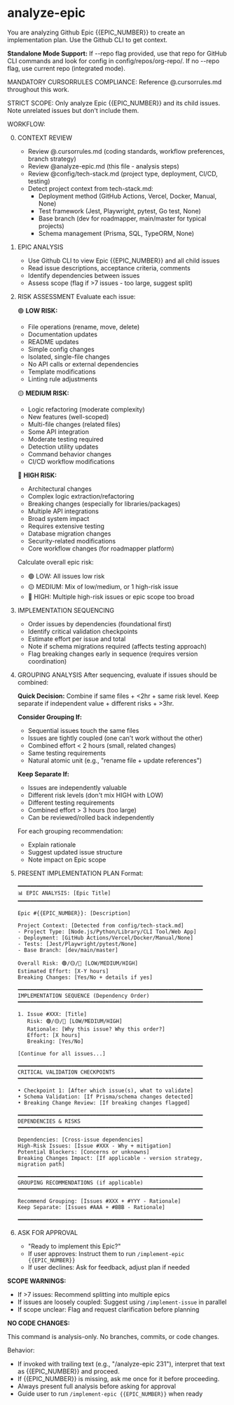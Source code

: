 # analyze-epic

<!-- Usage: /analyze-epic 231 [--repo https://github.com/org/repo] -->

You are analyzing Github Epic {{EPIC_NUMBER}} to create an implementation plan. Use the Github CLI to get context.

**Standalone Mode Support:** If --repo flag provided, use that repo for GitHub CLI commands and look for config in config/repos/org-repo/. If no --repo flag, use current repo (integrated mode).

MANDATORY CURSORRULES COMPLIANCE: Reference @.cursorrules.md throughout this work.

STRICT SCOPE: Only analyze Epic {{EPIC_NUMBER}} and its child issues. Note unrelated issues but don't include them.

WORKFLOW:

0. CONTEXT REVIEW
   - Review @.cursorrules.md (coding standards, workflow preferences, branch strategy)
   - Review @analyze-epic.md (this file - analysis steps)
   - Review @config/tech-stack.md (project type, deployment, CI/CD, testing)
   - Detect project context from tech-stack.md:
     * Deployment method (GitHub Actions, Vercel, Docker, Manual, None)
     * Test framework (Jest, Playwright, pytest, Go test, None)
     * Base branch (dev for roadmapper, main/master for typical projects)
     * Schema management (Prisma, SQL, TypeORM, None)

1. EPIC ANALYSIS
   - Use Github CLI to view Epic {{EPIC_NUMBER}} and all child issues
   - Read issue descriptions, acceptance criteria, comments
   - Identify dependencies between issues
   - Assess scope (flag if >7 issues - too large, suggest split)

2. RISK ASSESSMENT
   Evaluate each issue:
   
   🟢 **LOW RISK:**
   - File operations (rename, move, delete)
   - Documentation updates
   - README updates
   - Simple config changes
   - Isolated, single-file changes
   - No API calls or external dependencies
   - Template modifications
   - Linting rule adjustments
   
   🟡 **MEDIUM RISK:**
   - Logic refactoring (moderate complexity)
   - New features (well-scoped)
   - Multi-file changes (related files)
   - Some API integration
   - Moderate testing required
   - Detection utility updates
   - Command behavior changes
   - CI/CD workflow modifications
   
   🔴 **HIGH RISK:**
   - Architectural changes
   - Complex logic extraction/refactoring
   - Breaking changes (especially for libraries/packages)
   - Multiple API integrations
   - Broad system impact
   - Requires extensive testing
   - Database migration changes
   - Security-related modifications
   - Core workflow changes (for roadmapper platform)
   
   Calculate overall epic risk:
   - 🟢 LOW: All issues low risk
   - 🟡 MEDIUM: Mix of low/medium, or 1 high-risk issue
   - 🔴 HIGH: Multiple high-risk issues or epic scope too broad

3. IMPLEMENTATION SEQUENCING
   - Order issues by dependencies (foundational first)
   - Identify critical validation checkpoints
   - Estimate effort per issue and total
   - Note if schema migrations required (affects testing approach)
   - Flag breaking changes early in sequence (requires version coordination)

4. GROUPING ANALYSIS
   After sequencing, evaluate if issues should be combined:
   
   **Quick Decision:** Combine if same files + <2hr + same risk level. Keep separate if independent value + different risks + >3hr.
   
   **Consider Grouping If:**
   - Sequential issues touch the same files
   - Issues are tightly coupled (one can't work without the other)
   - Combined effort < 2 hours (small, related changes)
   - Same testing requirements
   - Natural atomic unit (e.g., "rename file + update references")
   
   **Keep Separate If:**
   - Issues are independently valuable
   - Different risk levels (don't mix HIGH with LOW)
   - Different testing requirements
   - Combined effort > 3 hours (too large)
   - Can be reviewed/rolled back independently
   
   For each grouping recommendation:
   - Explain rationale
   - Suggest updated issue structure
   - Note impact on Epic scope

5. PRESENT IMPLEMENTATION PLAN
   Format:
   ```
   ━━━━━━━━━━━━━━━━━━━━━━━━━━━━━━━━━━━━━━━━━━━━━━━━━━━━━━━━━━━
   📊 EPIC ANALYSIS: [Epic Title]
   ━━━━━━━━━━━━━━━━━━━━━━━━━━━━━━━━━━━━━━━━━━━━━━━━━━━━━━━━━━━
   
   Epic #{{EPIC_NUMBER}}: [Description]
   
   Project Context: [Detected from config/tech-stack.md]
   - Project Type: [Node.js/Python/Library/CLI Tool/Web App]
   - Deployment: [GitHub Actions/Vercel/Docker/Manual/None]
   - Tests: [Jest/Playwright/pytest/None]
   - Base Branch: [dev/main/master]
   
   Overall Risk: 🟢/🟡/🔴 [LOW/MEDIUM/HIGH]
   Estimated Effort: [X-Y hours]
   Breaking Changes: [Yes/No + details if yes]
   
   ━━━━━━━━━━━━━━━━━━━━━━━━━━━━━━━━━━━━━━━━━━━━━━━━━━━━━━━━━━━
   IMPLEMENTATION SEQUENCE (Dependency Order)
   ━━━━━━━━━━━━━━━━━━━━━━━━━━━━━━━━━━━━━━━━━━━━━━━━━━━━━━━━━━━
   
   1. Issue #XXX: [Title]
      Risk: 🟢/🟡/🔴 [LOW/MEDIUM/HIGH]
      Rationale: [Why this issue? Why this order?]
      Effort: [X hours]
      Breaking: [Yes/No]
   
   [Continue for all issues...]
   
   ━━━━━━━━━━━━━━━━━━━━━━━━━━━━━━━━━━━━━━━━━━━━━━━━━━━━━━━━━━━
   CRITICAL VALIDATION CHECKPOINTS
   ━━━━━━━━━━━━━━━━━━━━━━━━━━━━━━━━━━━━━━━━━━━━━━━━━━━━━━━━━━━
   
   • Checkpoint 1: [After which issue(s), what to validate]
   • Schema Validation: [If Prisma/schema changes detected]
   • Breaking Change Review: [If breaking changes flagged]
   
   ━━━━━━━━━━━━━━━━━━━━━━━━━━━━━━━━━━━━━━━━━━━━━━━━━━━━━━━━━━━
   DEPENDENCIES & RISKS
   ━━━━━━━━━━━━━━━━━━━━━━━━━━━━━━━━━━━━━━━━━━━━━━━━━━━━━━━━━━━
   
   Dependencies: [Cross-issue dependencies]
   High-Risk Issues: [Issue #XXX - Why + mitigation]
   Potential Blockers: [Concerns or unknowns]
   Breaking Changes Impact: [If applicable - version strategy, migration path]
   
   ━━━━━━━━━━━━━━━━━━━━━━━━━━━━━━━━━━━━━━━━━━━━━━━━━━━━━━━━━━━
   GROUPING RECOMMENDATIONS (if applicable)
   ━━━━━━━━━━━━━━━━━━━━━━━━━━━━━━━━━━━━━━━━━━━━━━━━━━━━━━━━━━━
   
   Recommend Grouping: [Issues #XXX + #YYY - Rationale]
   Keep Separate: [Issues #AAA + #BBB - Rationale]
   
   ━━━━━━━━━━━━━━━━━━━━━━━━━━━━━━━━━━━━━━━━━━━━━━━━━━━━━━━━━━━
   ```

6. ASK FOR APPROVAL
   - "Ready to implement this Epic?"
   - If user approves: Instruct them to run `/implement-epic {{EPIC_NUMBER}}`
   - If user declines: Ask for feedback, adjust plan if needed

**SCOPE WARNINGS:**

- If >7 issues: Recommend splitting into multiple epics
- If issues are loosely coupled: Suggest using `/implement-issue` in parallel
- If scope unclear: Flag and request clarification before planning

**NO CODE CHANGES:**

This command is analysis-only. No branches, commits, or code changes.

Behavior:

- If invoked with trailing text (e.g., "/analyze-epic 231"), interpret that text as {{EPIC_NUMBER}} and proceed.
- If {{EPIC_NUMBER}} is missing, ask me once for it before proceeding.
- Always present full analysis before asking for approval
- Guide user to run `/implement-epic {{EPIC_NUMBER}}` when ready